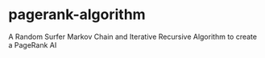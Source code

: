 # pagerank-algorithm
A Random Surfer Markov Chain and Iterative Recursive Algorithm to create a PageRank AI
